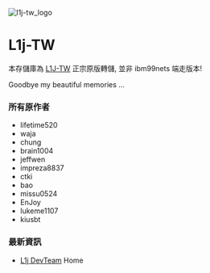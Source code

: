 ![l1j-tw_logo](https://user-images.githubusercontent.com/75794124/147888428-4c4d66cf-5ed3-4c82-a631-bc41102b204b.png)

# L1j-TW #

本存儲庫為 [L1J-TW](http://max-matrix.no-ip.com/svn/L1JTW/) 正宗原版轉儲, 並非 ibm99nets 端走版本!

Goodbye my beautiful memories ...

### 所有原作者 ###

* lifetime520
* waja
* chung
* brain1004
* jeffwen
* impreza8837
* ctki
* bao
* missu0524
* EnJoy
* lukeme1107
* kiusbt

### 最新資訊 ###

* [L1j DevTeam](https://l1j-devteam.github.io/) Home
